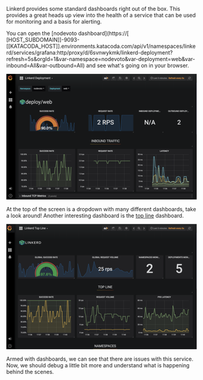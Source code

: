 Linkerd provides some standard dashboards right out of the box. This provides a
great heads up view into the health of a service that can be used for monitoring
and a basis for alerting.

You can open the [nodevoto dashboard](https://[
[HOST_SUBDOMAIN]]-9093-[[KATACODA_HOST]].environments.katacoda.com/api/v1/namespaces/linkerd/services/grafana:http/proxy/d/6svnwykmk/linkerd-deployment?refresh=5s&orgId=1&var-namespace=nodevoto&var-deployment=web&var-inbound=All&var-outbound=All)
and see what's going on in your browser.

![web dashboard](assets/web-dashboard.png)

At the top of the screen is a dropdown with many different dashboards, take a
look around! Another interesting dashboard is the [top line](https://[[HOST_SUBDOMAIN]]-9093-[[KATACODA_HOST]].environments.katacoda.com/api/v1/namespaces/linkerd/services/grafana:http/proxy/d/XKy9QWRmz/linkerd-top-line?refresh=5s&orgId=1) dashboard.

![top line dashboard](assets/top-line-dashboard.png)

Armed with dashboards, we can see that there are issues with this service.
Now, we should debug a little bit more and understand what is happening behind
the scenes.

